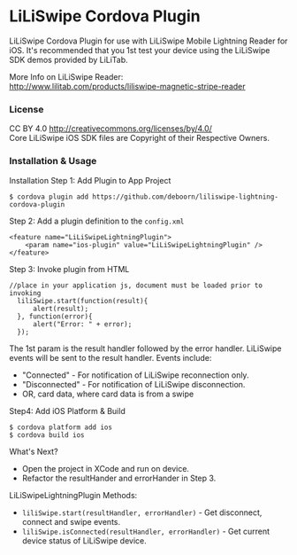 # LiLiSwipe  Cordova Plugin

LiLiSwipe Cordova Plugin for use with LiLiSwipe Mobile Lightning Reader for iOS. It's recommended that you 1st test your device using the LiLiSwipe SDK demos provided by LiLiTab.

More Info on LiLiSwipe Reader: <br>
http://www.lilitab.com/products/liliswipe-magnetic-stripe-reader


### License

CC BY 4.0 http://creativecommons.org/licenses/by/4.0/<br>
Core LiLiSwipe iOS SDK files are Copyright of their Respective Owners.

### Installation & Usage

Installation Step 1: Add Plugin to App Project
```
$ cordova plugin add https://github.com/deboorn/liliswipe-lightning-cordova-plugin
```
Step 2: Add a plugin definition to the `config.xml`
```
<feature name="LiLiSwipeLightningPlugin">
    <param name="ios-plugin" value="LiLiSwipeLightningPlugin" />
</feature>
```

Step 3: Invoke plugin from HTML
```
//place in your application js, document must be loaded prior to invoking
  liliSwipe.start(function(result){
      alert(result);
  }, function(error){
      alert("Error: " + error);
  });
```

The 1st param is the result handler followed by the error handler. LiLiSwipe events will be sent to the result handler.
Events include:
- "Connected" - For notification of LiLiSwipe reconnection only.
- "Disconnected" - For notification of LiLiSwipe disconnection.
- OR, card data, where card data is from a swipe

Step4: Add iOS Platform & Build
```
$ cordova platform add ios
$ cordova build ios
```

What's Next?<br>
- Open the project in XCode and run on device.
- Refactor the resultHander and errorHander in Step 3.

LiLiSwipeLightningPlugin Methods:
- `liliSwipe.start(resultHandler, errorHandler)` - Get disconnect, connect and swipe events.
- `liliSwipe.isConnected(resultHandler, errorHandler)` - Get current device status of LiLiSwipe device.